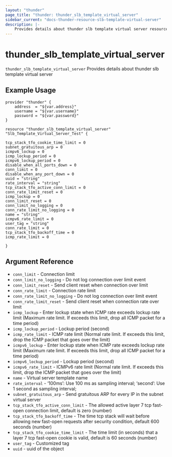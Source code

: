 ```yaml
---
layout: "thunder"
page_title: "thunder: thunder_slb_template_virtual_server"
sidebar_current: "docs-thunder-resource-slb-template-virtual-server"
description: |-
	Provides details about thunder slb template virtual server resource for A10
---
```


# thunder\_slb\_template\_virtual\_server

`thunder_slb_template_virtual_server` Provides details about thunder slb template virtual server
## Example Usage


```hcl
provider "thunder" {
    address  = "${var.address}"
    username = "${var.username}"  
    password = "${var.password}"
}

resource "thunder_slb_template_virtual_server" "Slb_Template_Virtual_Server_Test" {

tcp_stack_tfo_cookie_time_limit = 0
subnet_gratuitous_arp = 0
icmpv6_lockup = 0
icmp_lockup_period = 0
icmpv6_lockup_period = 0
disable_when_all_ports_down = 0
conn_limit = 0
disable_when_any_port_down = 0
uuid = "string"
rate_interval = "string"
tcp_stack_tfo_active_conn_limit = 0
conn_rate_limit_reset = 0
icmp_lockup = 0
conn_limit_reset = 0
conn_limit_no_logging = 0
conn_rate_limit_no_logging = 0
name = "string"
icmpv6_rate_limit = 0
user_tag = "string"
conn_rate_limit = 0
tcp_stack_tfo_backoff_time = 0
icmp_rate_limit = 0
 
}
```

## Argument Reference

* `conn_limit` - Connection limit
* `conn_limit_no_logging` - Do not log connection over limit event
* `conn_limit_reset` - Send client reset when connection over limit
* `conn_rate_limit` - Connection rate limit
* `conn_rate_limit_no_logging` - Do not log connection over limit event
* `conn_rate_limit_reset` - Send client reset when connection rate over limit
* `icmp_lockup` - Enter lockup state when ICMP rate exceeds lockup rate limit (Maximum rate limit. If exceeds this limit, drop all ICMP packet for a time period)
* `icmp_lockup_period` - Lockup period (second)
* `icmp_rate_limit` - ICMP rate limit (Normal rate limit. If exceeds this limit, drop the ICMP packet that goes over the limit)
* `icmpv6_lockup` - Enter lockup state when ICMP rate exceeds lockup rate limit (Maximum rate limit. If exceeds this limit, drop all ICMP packet for a time period)
* `icmpv6_lockup_period` - Lockup period (second)
* `icmpv6_rate_limit` - ICMPv6 rate limit (Normal rate limit. If exceeds this limit, drop the ICMP packet that goes over the limit)
* `name` - Virtual server template name
* `rate_interval` - ‘100ms’: Use 100 ms as sampling interval; ‘second’: Use 1 second as sampling interval;
* `subnet_gratuitous_arp` - Send gratuitous ARP for every IP in the subnet virtual server
* `tcp_stack_tfo_active_conn_limit` - The allowed active layer 7 tcp fast-open connection limit, default is zero (number)
* `tcp_stack_tfo_backoff_time` - The time tcp stack will wait before allowing new fast-open requests after security condition, default 600 seconds (number)
* `tcp_stack_tfo_cookie_time_limit` - The time limit (in seconds) that a layer 7 tcp fast-open cookie is valid, default is 60 seconds (number)
* `user_tag` - Customized tag
* `uuid` - uuid of the object

